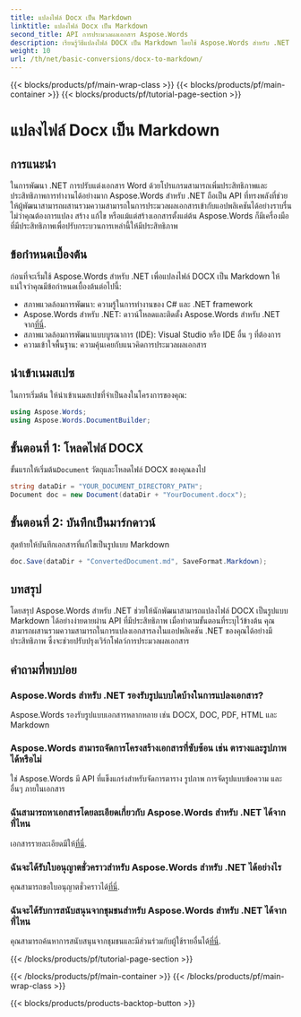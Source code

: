 ```yaml
---
title: แปลงไฟล์ Docx เป็น Markdown
linktitle: แปลงไฟล์ Docx เป็น Markdown
second_title: API การประมวลผลเอกสาร Aspose.Words
description: เรียนรู้วิธีแปลงไฟล์ DOCX เป็น Markdown โดยใช้ Aspose.Words สำหรับ .NET ปฏิบัติตามคำแนะนำโดยละเอียดของเราเพื่อการบูรณาการที่ราบรื่นในแอปพลิเคชัน .NET ของคุณ
weight: 10
url: /th/net/basic-conversions/docx-to-markdown/
---
```


{{< blocks/products/pf/main-wrap-class >}}
{{< blocks/products/pf/main-container >}}
{{< blocks/products/pf/tutorial-page-section >}}

# แปลงไฟล์ Docx เป็น Markdown

## การแนะนำ

ในการพัฒนา .NET การปรับแต่งเอกสาร Word ด้วยโปรแกรมสามารถเพิ่มประสิทธิภาพและประสิทธิภาพการทำงานได้อย่างมาก Aspose.Words สำหรับ .NET ถือเป็น API ที่ทรงพลังที่ช่วยให้ผู้พัฒนาสามารถผสานรวมความสามารถในการประมวลผลเอกสารเข้ากับแอปพลิเคชันได้อย่างราบรื่น ไม่ว่าคุณต้องการแปลง สร้าง แก้ไข หรือแม้แต่สร้างเอกสารตั้งแต่ต้น Aspose.Words ก็มีเครื่องมือที่มีประสิทธิภาพเพื่อปรับกระบวนการเหล่านี้ให้มีประสิทธิภาพ

## ข้อกำหนดเบื้องต้น

ก่อนที่จะเริ่มใช้ Aspose.Words สำหรับ .NET เพื่อแปลงไฟล์ DOCX เป็น Markdown ให้แน่ใจว่าคุณมีข้อกำหนดเบื้องต้นต่อไปนี้:

- สภาพแวดล้อมการพัฒนา: ความรู้ในการทำงานของ C# และ .NET framework
- Aspose.Words สำหรับ .NET: ดาวน์โหลดและติดตั้ง Aspose.Words สำหรับ .NET จาก[ที่นี่](https://releases.aspose.com/words/net/).
- สภาพแวดล้อมการพัฒนาแบบบูรณาการ (IDE): Visual Studio หรือ IDE อื่น ๆ ที่ต้องการ
- ความเข้าใจพื้นฐาน: ความคุ้นเคยกับแนวคิดการประมวลผลเอกสาร

## นำเข้าเนมสเปซ

ในการเริ่มต้น ให้นำเข้าเนมสเปซที่จำเป็นลงในโครงการของคุณ:

```csharp
using Aspose.Words;
using Aspose.Words.DocumentBuilder;
```

## ขั้นตอนที่ 1: โหลดไฟล์ DOCX

 ขั้นแรกให้เริ่มต้น`Document` วัตถุและโหลดไฟล์ DOCX ของคุณลงไป

```csharp
string dataDir = "YOUR_DOCUMENT_DIRECTORY_PATH";
Document doc = new Document(dataDir + "YourDocument.docx");
```

## ขั้นตอนที่ 2: บันทึกเป็นมาร์กดาวน์

สุดท้ายให้บันทึกเอกสารที่แก้ไขเป็นรูปแบบ Markdown

```csharp
doc.Save(dataDir + "ConvertedDocument.md", SaveFormat.Markdown);
```

## บทสรุป

โดยสรุป Aspose.Words สำหรับ .NET ช่วยให้นักพัฒนาสามารถแปลงไฟล์ DOCX เป็นรูปแบบ Markdown ได้อย่างง่ายดายผ่าน API ที่มีประสิทธิภาพ เมื่อทำตามขั้นตอนที่ระบุไว้ข้างต้น คุณสามารถผสานรวมความสามารถในการแปลงเอกสารลงในแอปพลิเคชัน .NET ของคุณได้อย่างมีประสิทธิภาพ ซึ่งจะช่วยปรับปรุงเวิร์กโฟลว์การประมวลผลเอกสาร

## คำถามที่พบบ่อย

### Aspose.Words สำหรับ .NET รองรับรูปแบบใดบ้างในการแปลงเอกสาร?
Aspose.Words รองรับรูปแบบเอกสารหลากหลาย เช่น DOCX, DOC, PDF, HTML และ Markdown

### Aspose.Words สามารถจัดการโครงสร้างเอกสารที่ซับซ้อน เช่น ตารางและรูปภาพได้หรือไม่
ใช่ Aspose.Words มี API ที่แข็งแกร่งสำหรับจัดการตาราง รูปภาพ การจัดรูปแบบข้อความ และอื่นๆ ภายในเอกสาร

### ฉันสามารถหาเอกสารโดยละเอียดเกี่ยวกับ Aspose.Words สำหรับ .NET ได้จากที่ไหน
 เอกสารรายละเอียดมีให้[ที่นี่](https://reference.aspose.com/words/net/).

### ฉันจะได้รับใบอนุญาตชั่วคราวสำหรับ Aspose.Words สำหรับ .NET ได้อย่างไร
คุณสามารถขอใบอนุญาตชั่วคราวได้[ที่นี่](https://purchase.aspose.com/temporary-license/).

### ฉันจะได้รับการสนับสนุนจากชุมชนสำหรับ Aspose.Words สำหรับ .NET ได้จากที่ไหน
 คุณสามารถค้นหาการสนับสนุนจากชุมชนและมีส่วนร่วมกับผู้ใช้รายอื่นได้[ที่นี่](https://forum.aspose.com/c/words/8).

{{< /blocks/products/pf/tutorial-page-section >}}

{{< /blocks/products/pf/main-container >}}
{{< /blocks/products/pf/main-wrap-class >}}

{{< blocks/products/products-backtop-button >}}
